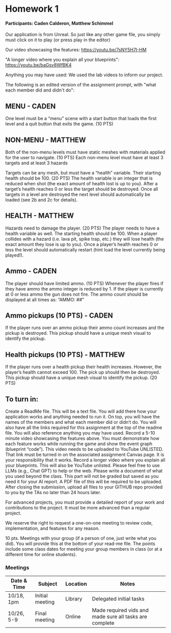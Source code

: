 # Homework 1
#### Participants: Caden Calderon, Matthew Schimmel
Our application is from Unreal. So just like any other game file, you simply must click on it to play (or press play in the editor)

Our video showcasing the features: https://youtu.be/7sNY5H7I-HM

"A longer video where you explain all your blueprints": https://youtu.be/baGsv8WfBK4

Anything you may have used:
We used the lab videos to inform our project.

The following is an edited version of the assignment prompt, with "what each member did and didn't do":
## MENU - CADEN
One level must be a “menu” scene with a start button that loads the first level and a quit button that exits the game. (10 PTS)
## NON-MENU - MATTHEW
Both of the non-menu levels must have static meshes with materials applied for the user to navigate. (10 PTS)
Each non-menu level must have at least 3 targets and at least 3 hazards

Targets can be any mesh, but must have a “health” variable. Their starting health should be 100. (20 PTS) 
The health variable is an integer that is reduced when shot (the exact amount of health lost is up to you). After a target’s health reaches 0 or less the target should be destroyed.
Once all targets in a level are destroyed the next level should automatically be loaded (see 2b and 2c for details).

## HEALTH - MATTHEW
Hazards need to damage the player. (20 PTS)
The player needs to have a health variable as well. The starting health should be 100.
When a player collides with a hazard (i.e. lava pit, spike trap, etc.) they will lose health (the exact amount they lose is up to you).
Once a player’s health reaches 0 or less the level should automatically restart (hint load the level currently being played!).

## Ammo - CADEN
The player should have limited ammo. (10 PTS)
Whenever the player fires if they have ammo the ammo integer is reduced by 1.
If the player is currently at 0 or less ammo the gun does not fire.
The ammo count should be displayed at all times as: “AMMO: ##”

## Ammo pickups (10 PTS) - CADEN
If the player runs over an ammo pickup their ammo count increases and the pickup is destroyed.
This pickup should have a unique mesh visual to identify the pickup.
## Health pickups (10 PTS) - MATTHEW
If the player runs over a health pickup their health increases. However, the player’s health cannot exceed 100. The pick up should then be destroyed.
This pickup should have a unique mesh visual to identify the pickup. (20 PTS) 


## To turn in:
Create a ReadMe file. This will be a text file. You will add there how your application works and anything needed to run it. On top, you will have the names of the members and what each member did or didn’t do. You will also have all the links required for this assignment at the top of the readme file.  You will also reference anything you may have used. 
Record a 5-10 minute video showcasing the features above. You must demonstrate how each feature works while running the game and show the event graph (blueprint “code”). This video needs to be uploaded to YouTube UNLISTED. That link must be turned in on the associated assignment Canvas page. It is your responsibility that it works. 
Record a longer video where you explain all your blueprints. This will also be YouTube unlisted. 
Please feel free to use LLMs (e.g., Chat GPT) to help or the web. Please write a document of what you used beyond the class. This part will not be graded but saved as you need it for your AI report. A PDF file of this will be required to be uploaded. 
After closing the submission, upload all files to your GITHUB repo provided to you by the TAs no later than 24 hours later. 

For advanced projects, you must provide a detailed report of your work and contributions to the project. It must be more advanced than a regular project. 

We reserve the right to request a one-on-one meeting to review code, implementation, and features for any reason.

10 pts. Meetings with your group (if a person of one, just write what you did). You will provide this at the bottom of your read-me file. The points include some class dates for meeting your group members in class (or at a different time for online students). 

### Meetings
| Date & Time | Subject | Location | Notes |
| ----------- | ------- | -------- | ----- |
| 10/18, 1pm  | Initial meeting | Library | Delegated initial tasks | 
| 10/26, 5-9 | Final meeting | Online | Made required vids and made sure all tasks are complete |
